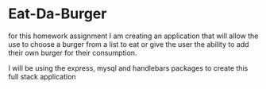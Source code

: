# Eat-Da-Burger

<!-- 914 -->
for this homework assignment I am creating an application that will allow the use to choose a burger from a list to eat or give the user the ability to add their own burger for their consumption.

I will be using the express, mysql and handlebars packages to create this full stack application


